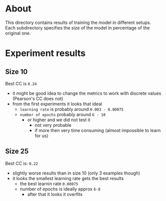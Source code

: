 # About
This directory contains results of training the model in different setups.
Each subdirectory specifies the size of the model in percentage of the original one.

# Experiment results

## Size 10
Best CC is `0.24`
- it might be good idea to change the metrics to work with discrete values (Pearson's CC does not)
- from the first experiments it looks that ideal 
    - `learning rate` is probably around `0.003 - 0.00075`
    - `number of epochs` probably around `6 - 10`
        - or higher and we did not test it 
            - not very probable
            - if more then very time consuming (almost impossible to learn for us)


## Size 25
Best CC is: `0.22`
- slightly worse results than in size 10 (only 3 examples though)
- it looks the smallest learning rate gets the best results
    - the best learnin rate `0.00075`
    - number of epochs is ideally approx `6-8`
        - after that it looks it overfits

